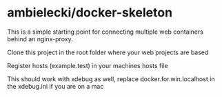 # ambielecki/docker-skeleton

This is a simple starting point for connecting multiple web containers 
behind an nginx-proxy.

Clone this project in the root folder where your web projects are based

Register hosts (example.test) in your machines hosts file

This should work with xdebug as well, replace docker.for.win.localhost in the xdebug.ini if 
you are on a mac
